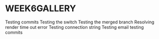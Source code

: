 # WEEK6GALLERY
Testing commits
Testing the switch
Testing the merged branch
Resolving render time out error
Testing connection string
Testing email
testing commits